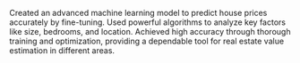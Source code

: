 Created an advanced machine learning model to predict house prices accurately by fine-tuning. Used powerful
algorithms to analyze key factors like size, bedrooms, and location. Achieved high accuracy through thorough
training and optimization, providing a dependable tool for real estate value estimation in different areas.
